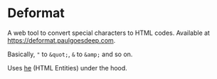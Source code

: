 # Deformat
A web tool to convert special characters to HTML codes. Available at https://deformat.paulgoesdeep.com.

Basically, `"` to `&quot;`, `&` to `&amp;` and so on.

Uses [he](https://github.com/mathiasbynens/he) (HTML Entities) under the hood.
